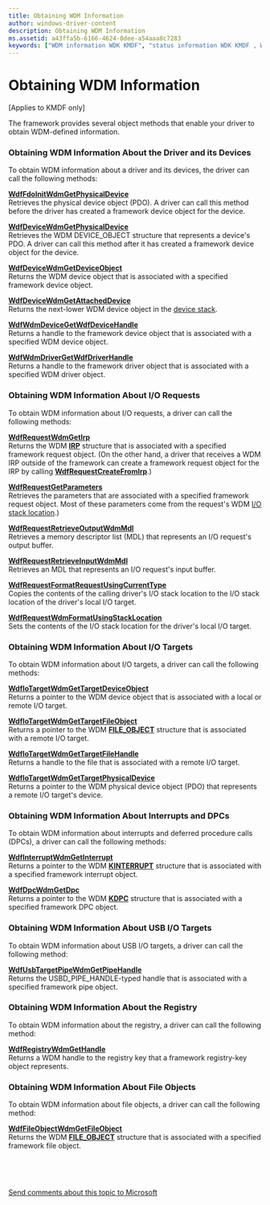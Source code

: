 ```yaml
---
title: Obtaining WDM Information
author: windows-driver-content
description: Obtaining WDM Information
ms.assetid: a43ffa5b-6166-4624-8dee-a54aaa8c7283
keywords: ["WDM information WDK KMDF", "status information WDK KMDF , WDM"]
---
```


# Obtaining WDM Information


\[Applies to KMDF only\]

The framework provides several object methods that enable your driver to obtain WDM-defined information.

### Obtaining WDM Information About the Driver and its Devices

To obtain WDM information about a driver and its devices, the driver can call the following methods:

<a href="" id="wdffdoinitwdmgetphysicaldevice"></a>[**WdfFdoInitWdmGetPhysicalDevice**](https://msdn.microsoft.com/library/windows/hardware/ff547281)  
Retrieves the physical device object (PDO). A driver can call this method before the driver has created a framework device object for the device.

<a href="" id="wdfdevicewdmgetphysicaldevice"></a>[**WdfDeviceWdmGetPhysicalDevice**](https://msdn.microsoft.com/library/windows/hardware/ff546946)  
Retrieves the WDM DEVICE\_OBJECT structure that represents a device's PDO. A driver can call this method after it has created a framework device object for the device.

<a href="" id="wdfdevicewdmgetdeviceobject"></a>[**WdfDeviceWdmGetDeviceObject**](https://msdn.microsoft.com/library/windows/hardware/ff546942)  
Returns the WDM device object that is associated with a specified framework device object.

<a href="" id="wdfdevicewdmgetattacheddevice"></a>[**WdfDeviceWdmGetAttachedDevice**](https://msdn.microsoft.com/library/windows/hardware/ff546934)  
Returns the next-lower WDM device object in the [device stack](wdm-concepts-for-kmdf-drivers.md#device-stacks).

<a href="" id="wdfwdmdevicegetwdfdevicehandle"></a>[**WdfWdmDeviceGetWdfDeviceHandle**](https://msdn.microsoft.com/library/windows/hardware/ff551175)  
Returns a handle to the framework device object that is associated with a specified WDM device object.

<a href="" id="wdfwdmdrivergetwdfdriverhandle"></a>[**WdfWdmDriverGetWdfDriverHandle**](https://msdn.microsoft.com/library/windows/hardware/ff551176)  
Returns a handle to the framework driver object that is associated with a specified WDM driver object.

### Obtaining WDM Information About I/O Requests

To obtain WDM information about I/O requests, a driver can call the following methods:

<a href="" id="wdfrequestwdmgetirp"></a>[**WdfRequestWdmGetIrp**](https://msdn.microsoft.com/library/windows/hardware/ff550037)  
Returns the WDM [**IRP**](https://msdn.microsoft.com/library/windows/hardware/ff550694) structure that is associated with a specified framework request object. (On the other hand, a driver that receives a WDM IRP outside of the framework can create a framework request object for the IRP by calling [**WdfRequestCreateFromIrp**](https://msdn.microsoft.com/library/windows/hardware/ff549953).)

<a href="" id="wdfrequestgetparameters"></a>[**WdfRequestGetParameters**](https://msdn.microsoft.com/library/windows/hardware/ff549969)  
Retrieves the parameters that are associated with a specified framework request object. Most of these parameters come from the request's WDM [I/O stack location](https://msdn.microsoft.com/library/windows/hardware/ff551821).)

<a href="" id="wdfrequestretrieveoutputwdmmdl"></a>[**WdfRequestRetrieveOutputWdmMdl**](https://msdn.microsoft.com/library/windows/hardware/ff550021)  
Retrieves a memory descriptor list (MDL) that represents an I/O request's output buffer.

<a href="" id="wdfrequestretrieveinputwdmmdl"></a>[**WdfRequestRetrieveInputWdmMdl**](https://msdn.microsoft.com/library/windows/hardware/ff550016)  
Retrieves an MDL that represents an I/O request's input buffer.

<a href="" id="wdfrequestformatrequestusingcurrenttype"></a>[**WdfRequestFormatRequestUsingCurrentType**](https://msdn.microsoft.com/library/windows/hardware/ff549955)  
Copies the contents of the calling driver's I/O stack location to the I/O stack location of the driver's local I/O target.

<a href="" id="wdfrequestwdmformatusingstacklocation"></a>[**WdfRequestWdmFormatUsingStackLocation**](https://msdn.microsoft.com/library/windows/hardware/ff550036)  
Sets the contents of the I/O stack location for the driver's local I/O target.

### Obtaining WDM Information About I/O Targets

To obtain WDM information about I/O targets, a driver can call the following methods:

<a href="" id="wdfiotargetwdmgettargetdeviceobject"></a>[**WdfIoTargetWdmGetTargetDeviceObject**](https://msdn.microsoft.com/library/windows/hardware/ff548682)  
Returns a pointer to the WDM device object that is associated with a local or remote I/O target.

<a href="" id="wdfiotargetwdmgettargetfileobject"></a>[**WdfIoTargetWdmGetTargetFileObject**](https://msdn.microsoft.com/library/windows/hardware/ff548686)  
Returns a pointer to the WDM [**FILE\_OBJECT**](https://msdn.microsoft.com/library/windows/hardware/ff545834) structure that is associated with a remote I/O target.

<a href="" id="wdfiotargetwdmgettargetfilehandle"></a>[**WdfIoTargetWdmGetTargetFileHandle**](https://msdn.microsoft.com/library/windows/hardware/ff548683)  
Returns a handle to the file that is associated with a remote I/O target.

<a href="" id="wdfiotargetwdmgettargetphysicaldevice"></a>[**WdfIoTargetWdmGetTargetPhysicalDevice**](https://msdn.microsoft.com/library/windows/hardware/ff548691)  
Returns a pointer to the WDM physical device object (PDO) that represents a remote I/O target's device.

### Obtaining WDM Information About Interrupts and DPCs

To obtain WDM information about interrupts and deferred procedure calls (DPCs), a driver can call the following methods:

<a href="" id="wdfinterruptwdmgetinterrupt"></a>[**WdfInterruptWdmGetInterrupt**](https://msdn.microsoft.com/library/windows/hardware/ff547393)  
Returns a pointer to the WDM [**KINTERRUPT**](https://msdn.microsoft.com/library/windows/hardware/ff554237) structure that is associated with a specified framework interrupt object.

<a href="" id="wdfdpcwdmgetdpc"></a>[**WdfDpcWdmGetDpc**](https://msdn.microsoft.com/library/windows/hardware/ff547167)  
Returns a pointer to the WDM [**KDPC**](https://msdn.microsoft.com/library/windows/hardware/ff551882) structure that is associated with a specified framework DPC object.

### <a href="" id="obtaining-wdm-information-about-usb-i-o-targets"></a> Obtaining WDM Information About USB I/O Targets

To obtain WDM information about USB I/O targets, a driver can call the following method:

<a href="" id="wdfusbtargetpipewdmgetpipehandle"></a>[**WdfUsbTargetPipeWdmGetPipeHandle**](https://msdn.microsoft.com/library/windows/hardware/ff551162)  
Returns the USBD\_PIPE\_HANDLE-typed handle that is associated with a specified framework pipe object.

### Obtaining WDM Information About the Registry

To obtain WDM information about the registry, a driver can call the following method:

<a href="" id="wdfregistrywdmgethandle"></a>[**WdfRegistryWdmGetHandle**](https://msdn.microsoft.com/library/windows/hardware/ff549935)  
Returns a WDM handle to the registry key that a framework registry-key object represents.

### Obtaining WDM Information About File Objects

To obtain WDM information about file objects, a driver can call the following method:

<a href="" id="wdffileobjectwdmgetfileobject"></a>[**WdfFileObjectWdmGetFileObject**](https://msdn.microsoft.com/library/windows/hardware/ff547324)  
Returns the WDM [**FILE\_OBJECT**](https://msdn.microsoft.com/library/windows/hardware/ff545834) structure that is associated with a specified framework file object.

 

 

[Send comments about this topic to Microsoft](mailto:wsddocfb@microsoft.com?subject=Documentation%20feedback%20%5Bwdf\wdf%5D:%20Obtaining%20WDM%20Information%20%20RELEASE:%20%284/5/2016%29&body=%0A%0APRIVACY%20STATEMENT%0A%0AWe%20use%20your%20feedback%20to%20improve%20the%20documentation.%20We%20don't%20use%20your%20email%20address%20for%20any%20other%20purpose,%20and%20we'll%20remove%20your%20email%20address%20from%20our%20system%20after%20the%20issue%20that%20you're%20reporting%20is%20fixed.%20While%20we're%20working%20to%20fix%20this%20issue,%20we%20might%20send%20you%20an%20email%20message%20to%20ask%20for%20more%20info.%20Later,%20we%20might%20also%20send%20you%20an%20email%20message%20to%20let%20you%20know%20that%20we've%20addressed%20your%20feedback.%0A%0AFor%20more%20info%20about%20Microsoft's%20privacy%20policy,%20see%20http://privacy.microsoft.com/default.aspx. "Send comments about this topic to Microsoft")




